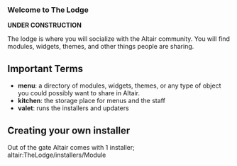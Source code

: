 ### Welcome to The Lodge

**UNDER CONSTRUCTION**

The lodge is where you will socialize with the Altair community. You will find modules, widgets, themes, and other things
people are sharing.

## Important Terms

- **menu**: a directory of modules, widgets, themes, or any type of object you could possibly want to share in Altair.
- **kitchen**: the storage place for menus and the staff
- **valet**: runs the installers and updaters

## Creating your own installer

Out of the gate Altair comes with 1 installer; altair:TheLodge/installers/Module
